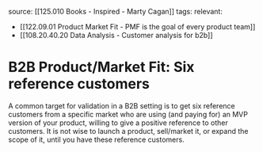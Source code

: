 source: [[125.010 Books - Inspired - Marty Cagan]]
tags:
relevant:
- [[122.09.01 Product Market Fit - PMF is the goal of every product team]]
- [[108.20.40.20 Data Analysis - Customer analysis for b2b]]

# B2B Product/Market Fit: Six reference customers

A common target for validation in a B2B setting is to get six reference customers from a specific market who are using (and paying for) an MVP version of your product, willing to give a positive reference to other customers. It is not wise to launch a product, sell/market it, or expand the scope of it, until you have these reference customers.

